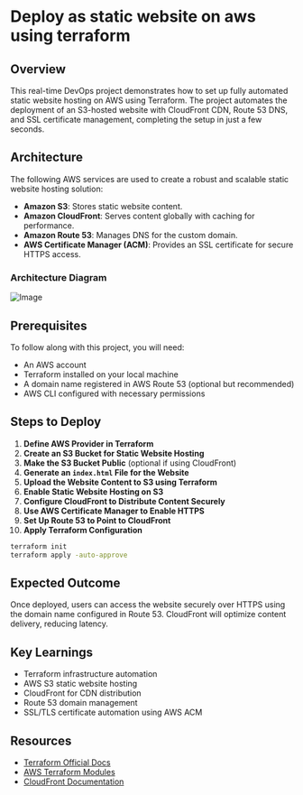 # Deploy as static website on aws using terraform

## Overview

This real-time DevOps project demonstrates how to set up fully automated static website hosting on AWS using Terraform. The project automates the deployment of an S3-hosted website with CloudFront CDN, Route 53 DNS, and SSL certificate management, completing the setup in just a few seconds.

## Architecture
The following AWS services are used to create a robust and scalable static website hosting solution:

- **Amazon S3**: Stores static website content.
- **Amazon CloudFront**: Serves content globally with caching for performance.
- **Amazon Route 53**: Manages DNS for the custom domain.
- **AWS Certificate Manager (ACM)**: Provides an SSL certificate for secure HTTPS access.

### Architecture Diagram
![Image](https://github.com/user-attachments/assets/bdaeb6cd-565b-4dae-9223-46798091924c)
## Prerequisites

To follow along with this project, you will need:

- An AWS account
- Terraform installed on your local machine
- A domain name registered in AWS Route 53 (optional but recommended)
- AWS CLI configured with necessary permissions

## Steps to Deploy

1. **Define AWS Provider in Terraform**
2. **Create an S3 Bucket for Static Website Hosting**
3. **Make the S3 Bucket Public** (optional if using CloudFront)
4. **Generate an `index.html` File for the Website**
5. **Upload the Website Content to S3 using Terraform**
6. **Enable Static Website Hosting on S3**
7. **Configure CloudFront to Distribute Content Securely**
8. **Use AWS Certificate Manager to Enable HTTPS**
9. **Set Up Route 53 to Point to CloudFront**
10. **Apply Terraform Configuration**

```sh
terraform init
terraform apply -auto-approve
```

## Expected Outcome

Once deployed, users can access the website securely over HTTPS using the domain name configured in Route 53. CloudFront will optimize content delivery, reducing latency.

## Key Learnings

- Terraform infrastructure automation
- AWS S3 static website hosting
- CloudFront for CDN distribution
- Route 53 domain management
- SSL/TLS certificate automation using AWS ACM

## Resources

- [Terraform Official Docs](https://developer.hashicorp.com/terraform/docs)
- [AWS Terraform Modules](https://registry.terraform.io/)
- [CloudFront Documentation](https://docs.aws.amazon.com/AmazonCloudFront/latest/DeveloperGuide/Introduction.html)

